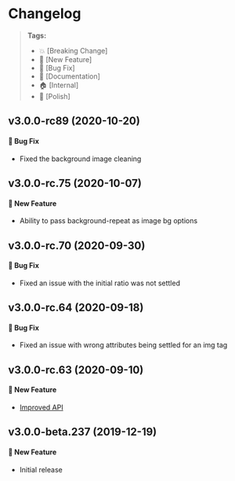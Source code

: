 Changelog
=========

> **Tags:**
> - :boom:       [Breaking Change]
> - :rocket:     [New Feature]
> - :bug:        [Bug Fix]
> - :memo:       [Documentation]
> - :house:      [Internal]
> - :nail_care:  [Polish]

## v3.0.0-rc89 (2020-10-20)

#### :bug: Bug Fix

* Fixed the background image cleaning

## v3.0.0-rc.75 (2020-10-07)

#### :rocket: New Feature

* Ability to pass background-repeat as image bg options

## v3.0.0-rc.70 (2020-09-30)

#### :bug: Bug Fix

* Fixed an issue with the initial ratio was not settled

## v3.0.0-rc.64 (2020-09-18)

#### :bug: Bug Fix

* Fixed an issue with wrong attributes being settled for an img tag

## v3.0.0-rc.63 (2020-09-10)

#### :rocket: New Feature

* [Improved API](https://github.com/V4Fire/Client/issues/168)

## v3.0.0-beta.237 (2019-12-19)

#### :rocket: New Feature

* Initial release
